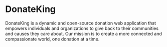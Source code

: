 # DonateKing
DonateKing is a dynamic and open-source donation web application that empowers individuals and organizations to give back to their communities and causes they care about. Our mission is to create a more connected and compassionate world, one donation at a time.
